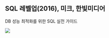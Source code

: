 ## SQL 레벨업(2016), 미크, 한빛미디어

DB 성능 최적화를 위한 SQL 실전 가이드

<img src="https://www.hanbit.co.kr/data/books/B4250257160_l.jpg"></img>
